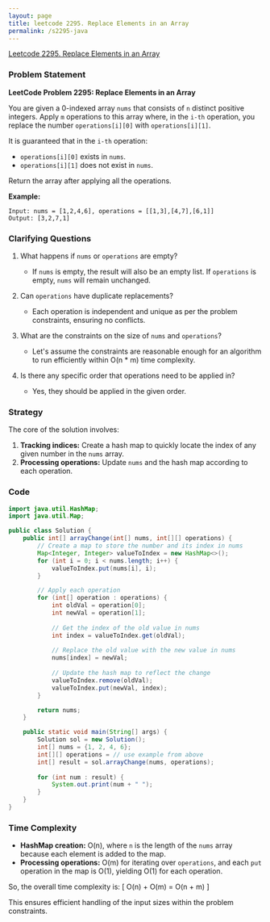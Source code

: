```yaml
---
layout: page
title: leetcode 2295. Replace Elements in an Array
permalink: /s2295-java
---
```

[Leetcode 2295. Replace Elements in an Array](https://algoadvance.github.io/algoadvance/l2295)
### Problem Statement

**LeetCode Problem 2295: Replace Elements in an Array**

You are given a 0-indexed array `nums` that consists of `n` distinct positive integers. Apply `m` operations to this array where, in the `i-th` operation, you replace the number `operations[i][0]` with `operations[i][1]`.

It is guaranteed that in the `i-th` operation:
- `operations[i][0]` exists in `nums`.
- `operations[i][1]` does not exist in `nums`.

Return the array after applying all the operations.

**Example:**

```
Input: nums = [1,2,4,6], operations = [[1,3],[4,7],[6,1]]
Output: [3,2,7,1]
```

### Clarifying Questions
1. What happens if `nums` or `operations` are empty?
    - If `nums` is empty, the result will also be an empty list. If `operations` is empty, `nums` will remain unchanged.

2. Can `operations` have duplicate replacements?
    - Each operation is independent and unique as per the problem constraints, ensuring no conflicts.

3. What are the constraints on the size of `nums` and `operations`?
    - Let's assume the constraints are reasonable enough for an algorithm to run efficiently within O(n * m) time complexity.

4. Is there any specific order that operations need to be applied in?
    - Yes, they should be applied in the given order.

### Strategy
The core of the solution involves:
1. **Tracking indices:** Create a hash map to quickly locate the index of any given number in the `nums` array.
2. **Processing operations:** Update `nums` and the hash map according to each operation.

### Code

```java
import java.util.HashMap;
import java.util.Map;

public class Solution {
    public int[] arrayChange(int[] nums, int[][] operations) {
        // Create a map to store the number and its index in nums
        Map<Integer, Integer> valueToIndex = new HashMap<>();
        for (int i = 0; i < nums.length; i++) {
            valueToIndex.put(nums[i], i);
        }

        // Apply each operation
        for (int[] operation : operations) {
            int oldVal = operation[0];
            int newVal = operation[1];
            
            // Get the index of the old value in nums
            int index = valueToIndex.get(oldVal);
            
            // Replace the old value with the new value in nums
            nums[index] = newVal;
            
            // Update the hash map to reflect the change
            valueToIndex.remove(oldVal);
            valueToIndex.put(newVal, index);
        }

        return nums;
    }

    public static void main(String[] args) {
        Solution sol = new Solution();
        int[] nums = {1, 2, 4, 6};
        int[][] operations = // use example from above
        int[] result = sol.arrayChange(nums, operations);
        
        for (int num : result) {
            System.out.print(num + " ");
        }
    }
}
```

### Time Complexity
- **HashMap creation:** O(n), where `n` is the length of the `nums` array because each element is added to the map.
- **Processing operations:** O(m) for iterating over `operations`, and each `put` operation in the map is O(1), yielding O(1) for each operation.
  
So, the overall time complexity is:
\[ O(n) + O(m) = O(n + m) \]

This ensures efficient handling of the input sizes within the problem constraints.